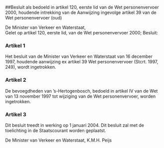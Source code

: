 <meta http-equiv='Content-Type' content='text/html; charset=utf-8' />

##Besluit als bedoeld in artikel 120, eerste lid van de Wet personenvervoer 2000, houdende intrekking van de Aanwijzing ingevolge artikel 39 van de Wet personenvervoer (oud)

De Minister van Verkeer en Waterstaat,  
Gelet op artikel 120, eerste lid, van de Wet personenvervoer 2000;
Besluit:    

### Artikel  1  

Het besluit van de Minister van Verkeer en Waterstaat van 16 december 1997, houdende aanwijzing ex artikel 39 Wet personenvervoer (Stcrt. 1997, 249), wordt ingetrokken. 

### Artikel  2  

De bevoegdheden van ’s-Hertogenbosch, bedoeld in artikel IV van de Wet van 13 november 1997 tot wijziging van de Wet personenvervoer, worden ingetrokken. 

### Artikel  3  

Dit besluit treedt in werking op 1 januari 2004. 
Dit besluit zal met de toelichting in de Staatscourant worden geplaatst.   

De 
Minister van Verkeer en Waterstaat, 
K.M.H. Peijs      
